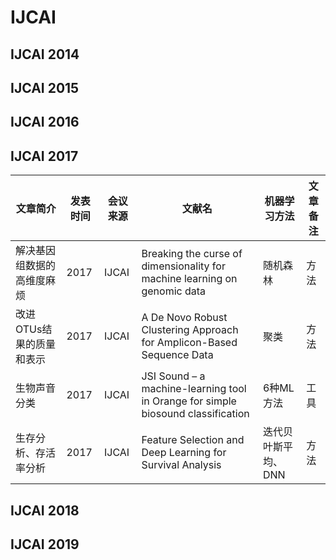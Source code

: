 # IJCAI
## IJCAI 2014

## IJCAI 2015

## IJCAI 2016

## IJCAI 2017
|文章简介|发表时间|会议来源|文献名|机器学习方法|文章备注|  
|-------|-------|-------|------|-----------|-------|
|解决基因组数据的高维度麻烦|2017|IJCAI|Breaking the curse of dimensionality for machine learning on genomic data|随机森林|方法|
|改进OTUs结果的质量和表示|2017|IJCAI|A De Novo Robust Clustering Approach for Amplicon-Based Sequence Data|聚类|方法|
|生物声音分类|2017|IJCAI|JSI Sound – a machine-learning tool in Orange for simple biosound classification|6种ML方法|工具|
|生存分析、存活率分析|2017|IJCAI|Feature Selection and Deep Learning for Survival Analysis|迭代贝叶斯平均、DNN|方法|
## IJCAI 2018

## IJCAI 2019